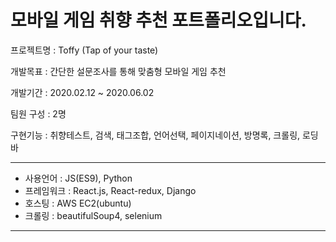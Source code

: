 # 모바일 게임 취향 추천 포트폴리오입니다.

프로젝트명 : Toffy (Tap of your taste)

개발목표 : 간단한 설문조사를 통해 맞춤형 모바일 게임 추천

개발기간 : 2020.02.12 ~ 2020.06.02

팀원 구성 : 2명

구현기능 : 취향테스트, 검색, 태그조합, 언어선택, 페이지네이션, 방명록, 크롤링, 로딩바

<hr>

+ 사용언어 : JS(ES9), Python
+ 프레임워크 : React.js, React-redux, Django
+ 호스팅 : AWS EC2(ubuntu)
+ 크롤링 : beautifulSoup4, selenium

<hr>
